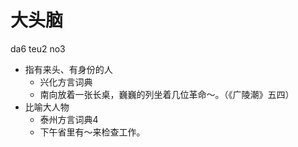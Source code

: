 # 大头脑
da6 teu2 no3
+ 指有来头、有身份的人
  * 兴化方言词典
  - 南向放着一张长桌，巍巍的列坐着几位革命～。（《广陵潮》五四）
+ 比喻大人物
  * 泰州方言词典4
  - 下午省里有～来检查工作。
